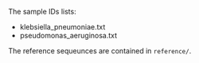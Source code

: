 The sample IDs lists:
- klebsiella\_pneumoniae.txt
- pseudomonas\_aeruginosa.txt

The reference sequeunces are contained in `reference/`.
